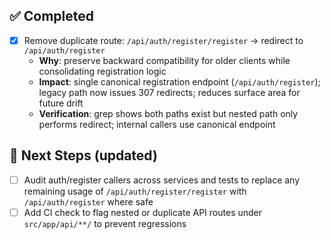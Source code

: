 
## ✅ Completed
- [x] Remove duplicate route: `/api/auth/register/register` → redirect to `/api/auth/register`
  - **Why**: preserve backward compatibility for older clients while consolidating registration logic
  - **Impact**: single canonical registration endpoint (`/api/auth/register`); legacy path now issues 307 redirects; reduces surface area for future drift
  - **Verification**: grep shows both paths exist but nested path only performs redirect; internal callers use canonical endpoint

## 🔧 Next Steps (updated)
- [ ] Audit auth/register callers across services and tests to replace any remaining usage of `/api/auth/register/register` with `/api/auth/register` where safe
- [ ] Add CI check to flag nested or duplicate API routes under `src/app/api/**/` to prevent regressions

